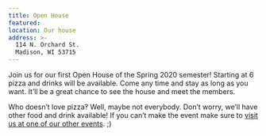 ```yaml
---
title: Open House
featured:
location: Our house
address: >-
  114 N. Orchard St.
  Madison, WI 53715
---
```


Join us for our first Open House of the Spring 2020 semester! Starting at 6 pizza and drinks will be available. Come any time and stay as long as you want. It’ll be a great chance to see the house and meet the members.
<!-- More -->
Who doesn’t love pizza‽ Well, maybe not everybody. Don’t worry, we’ll have other food and drink available! If you can’t make the event make sure to [visit us at one of our other events]({{site.baseurl}}/events). ;)

